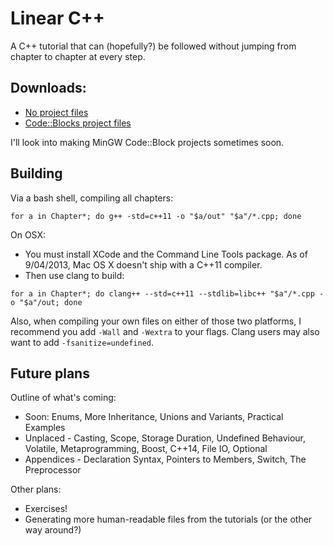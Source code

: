 # Linear C++

A C++ tutorial that can (hopefully?) be followed without jumping from chapter to chapter at every step.

## Downloads:

- [No project files](https://github.com/jesyspa/linear-cpp/archive/master.zip)
- [Code::Blocks project files](https://github.com/jesyspa/linear-cpp/archive/with_codeblocks_project_files.zip)

I'll look into making MinGW Code::Block projects sometimes soon.

## Building

Via a bash shell, compiling all chapters:

```
for a in Chapter*; do g++ -std=c++11 -o "$a/out" "$a"/*.cpp; done
```

On OSX:
- You must install XCode and the Command Line Tools package. As of 9/04/2013, Mac OS X doesn't ship with a C++11 compiler.
- Then use clang to build:

```
for a in Chapter*; do clang++ --std=c++11 --stdlib=libc++ "$a"/*.cpp -o "$a"/out; done
```

Also, when compiling your own files on either of those two platforms, I recommend you add `-Wall` and `-Wextra` to your flags.  Clang users may also want to add `-fsanitize=undefined`.

## Future plans

Outline of what's coming:
- Soon: Enums, More Inheritance, Unions and Variants, Practical Examples
- Unplaced - Casting, Scope, Storage Duration, Undefined Behaviour, Volatile, Metaprogramming, Boost, C++14, File IO, Optional
- Appendices - Declaration Syntax, Pointers to Members, Switch, The Preprocessor

Other plans:
 - Exercises!
 - Generating more human-readable files from the tutorials (or the other way around?)

